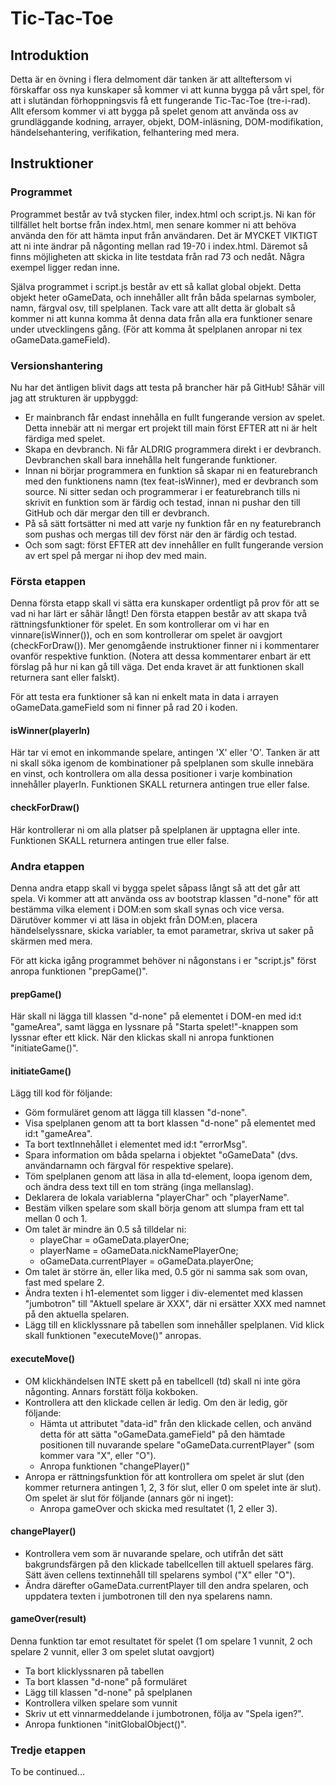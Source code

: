 # Tic-Tac-Toe

## Introduktion
Detta är en övning i flera delmoment där tanken är att allteftersom vi förskaffar oss nya kunskaper så kommer vi att kunna bygga på vårt spel, för att i slutändan förhoppningsvis få ett fungerande Tic-Tac-Toe (tre-i-rad).
Allt efersom kommer vi att bygga på spelet genom att använda oss av grundläggande kodning, arrayer, objekt, DOM-inläsning, DOM-modifikation, händelsehantering, verifikation, felhantering med mera.

## Instruktioner

### Programmet
Programmet består av två stycken filer, index.html och script.js. Ni kan för tillfället helt bortse från index.html, men senare kommer ni att behöva använda den för att hämta input från användaren. 
Det är MYCKET VIKTIGT att ni inte ändrar på någonting mellan rad 19-70 i index.html. Däremot så finns möjligheten att skicka in lite testdata från rad 73 och nedåt. Några exempel ligger redan inne.

Själva programmet i script.js består av ett så kallat global objekt. Detta objekt heter oGameData, och innehåller allt från båda spelarnas symboler, namn, färgval osv, till spelplanen. Tack vare att allt detta är globalt så kommer ni att kunna komma åt denna data från alla era funktioner senare under utvecklingens gång. (För att komma åt spelplanen anropar ni tex oGameData.gameField).

### Versionshantering
Nu har det äntligen blivit dags att testa på brancher här på GitHub! Såhär vill jag att strukturen är uppbyggd:
* Er mainbranch får endast innehålla en fullt fungerande version av spelet. Detta innebär att ni mergar ert projekt till main först EFTER att ni är helt färdiga med spelet.
* Skapa en devbranch. Ni får ALDRIG programmera direkt i er devbranch. Devbranchen skall bara innehålla helt fungerande funktioner.
* Innan ni börjar programmera en funktion så skapar ni en featurebranch med den funktionens namn (tex feat-isWinner), med er devbranch som source. Ni sitter sedan och programmerar i er featurebranch tills ni skrivit en funktion som är färdig och testad, innan ni pushar den till GitHub och där mergar den till er devbranch.
* På så sätt fortsätter ni med att varje ny funktion får en ny featurebranch som pushas och mergas till dev först när den är färdig och testad.
* Och som sagt: först EFTER att dev innehåller en fullt fungerande version av ert spel på mergar ni ihop dev med main.

### Första etappen
Denna första etapp skall vi sätta era kunskaper ordentligt på prov för att se vad ni har lärt er såhär långt! Den första etappen består av att skapa två rättningsfunktioner för spelet. En som kontrollerar om vi har en vinnare(isWinner()), och en som kontrollerar om spelet är oavgjort (checkForDraw()).
Mer genomgående instruktioner finner ni i kommentarer ovanför respektive funktion. (Notera att dessa kommentarer enbart är ett förslag på hur ni kan gå till väga. Det enda kravet är att funktionen skall returnera sant eller falskt). 

För att testa era funktioner så kan ni enkelt mata in data i arrayen oGameData.gameField som ni finner på rad 20 i koden.

#### isWinner(playerIn)
Här tar vi emot en inkommande spelare, antingen 'X' eller 'O'. Tanken är att ni skall söka igenom de kombinationer på spelplanen som skulle innebära en vinst, och kontrollera om alla dessa positioner i varje kombination innehåller playerIn.
Funktionen SKALL returnera antingen true eller false.

#### checkForDraw()
Här kontrollerar ni om alla platser på spelplanen är upptagna eller inte.
Funktionen SKALL returnera antingen true eller false.

### Andra etappen
Denna andra etapp skall vi bygga spelet såpass långt så att det går att spela. Vi kommer att att använda oss av bootstrap klassen "d-none" för att bestämma vilka element i DOM:en som skall synas och vice versa. Därutöver kommer vi att läsa in objekt från DOM:en, placera händelselyssnare, skicka variabler, ta emot parametrar, skriva ut saker på skärmen med mera.

För att kicka igång programmet behöver ni någonstans i er "script.js" först anropa funktionen "prepGame()".

#### prepGame()
Här skall ni lägga till klassen "d-none" på elementet i DOM-en med id:t "gameArea", samt lägga en lyssnare på "Starta spelet!"-knappen som lyssnar efter ett klick. När den klickas skall ni anropa funktionen "initiateGame()".

#### initiateGame()
Lägg till kod för följande:
* Göm formuläret genom att lägga till klassen "d-none".
* Visa spelplanen genom att ta bort klassen "d-none" på elementet med id:t "gameArea".
* Ta bort textInnehållet i elementet med id:t "errorMsg".
* Spara information om båda spelarna i objektet "oGameData" (dvs. användarnamn och färgval för respektive spelare).
* Töm spelplanen genom att läsa in alla td-element, loopa igenom dem, och ändra dess text till en tom sträng (inga mellanslag).
* Deklarera de lokala variablerna "playerChar" och "playerName".
* Bestäm vilken spelare som skall börja genom att slumpa fram ett tal mellan 0 och 1.
* Om talet är mindre än 0.5 så tilldelar ni:
    - playeChar = oGameData.playerOne;
    - playerName = oGameData.nickNamePlayerOne;
    - oGameData.currentPlayer = oGameData.playerOne;
* Om talet är större än, eller lika med, 0.5 gör ni samma sak som ovan, fast med spelare 2.
* Ändra texten i h1-elementet som ligger i div-elementet med klassen "jumbotron" till "Aktuell spelare är XXX", där ni ersätter XXX med namnet på den aktuella spelaren.
* Lägg till en klicklyssnare på tabellen som innehåller spelplanen. Vid klick skall funktionen "executeMove()" anropas.

#### executeMove()
* OM klickhändelsen INTE skett på en tabellcell (td) skall ni inte göra någonting. Annars forstätt följa kokboken.
* Kontrollera att den klickade cellen är ledig. Om den är ledig, gör följande:
    - Hämta ut attributet "data-id" från den klickade cellen, och använd detta för att sätta "oGameData.gameField" på den hämtade positionen till nuvarande spelare "oGameData.currentPlayer" (som kommer vara "X", eller "O").
    - Anropa funktionen "changePlayer()"
* Anropa er rättningsfunktion för att kontrollera om spelet är slut (den kommer returnera antingen 1, 2, 3 för slut, eller 0 om spelet inte är slut). Om spelet är slut för följande (annars gör ni inget):
    - Anropa gameOver och skicka med resultatet (1, 2 eller 3).


#### changePlayer()
* Kontrollera vem som är nuvarande spelare, och utifrån det sätt bakgrundsfärgen på den klickade tabellcellen till aktuell spelares färg. Sätt även cellens textinnehåll till spelarens symbol ("X" eller "O").
* Ändra därefter oGameData.currentPlayer till den andra spelaren, och uppdatera texten i jumbotronen till den nya spelarens namn.


#### gameOver(result)
Denna funktion tar emot resultatet för spelet (1 om spelare 1 vunnit, 2 och spelare 2 vunnit, eller 3 om spelet slutat oavgjort)
* Ta bort klicklyssnaren på tabellen
* Ta bort klassen "d-none" på formuläret
* Lägg till klassen "d-none" på spelplanen
* Kontrollera vilken spelare som vunnit
* Skriv ut ett vinnarmeddelande i jumbotronen, följa av "Spela igen?".
* Anropa funktionen "initGlobalObject()".

### Tredje etappen
To be continued...
